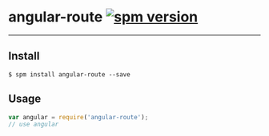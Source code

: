 # angular-route [![spm version](http://spmjs.io/badge/angular-route)](http://spmjs.io/package/angular-route)

---



## Install

```
$ spm install angular-route --save
```

## Usage

```js
var angular = require('angular-route');
// use angular
```
